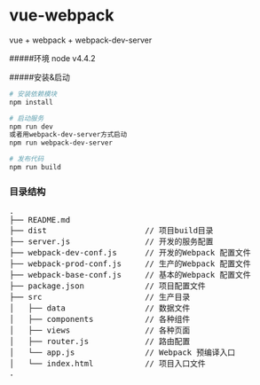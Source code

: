 # vue-webpack

vue + webpack + webpack-dev-server

#####环境
   node  v4.4.2
  
  
#####安装&启动
```bash
# 安装依赖模块
npm install

# 启动服务
npm run dev
或者用webpack-dev-server方式启动
npm run webpack-dev-server

# 发布代码
npm run build

```

### 目录结构
<pre>
.
├── README.md           
├── dist                     // 项目build目录
├── server.js                // 开发的服务配置
├── webpack-dev-conf.js      // 开发的Webpack 配置文件
├── webpack-prod-conf.js     // 生产的Webpack 配置文件
├── webpack-base-conf.js     // 基本的Webpack 配置文件
├── package.json             // 项目配置文件
├── src                      // 生产目录
│   ├── data                 // 数据文件
│   ├── components           // 各种组件
│   ├── views                // 各种页面
│   ├── router.js            // 路由配置
│   └── app.js               // Webpack 预编译入口
│   └── index.html           // 项目入口文件
.
</pre>
